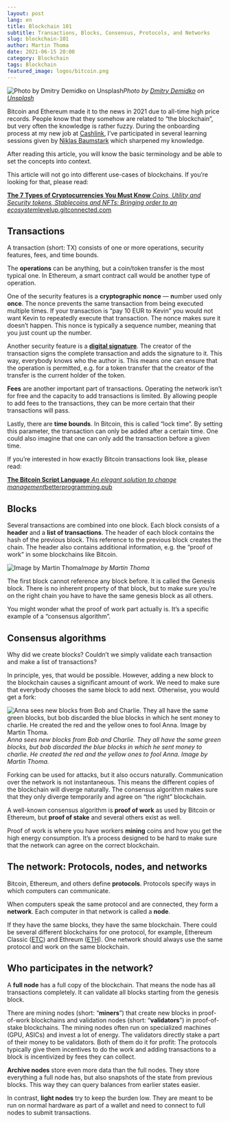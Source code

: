 ```yaml
---
layout: post
lang: en
title: Blockchain 101
subtitle: Transactions, Blocks, Consensus, Protocols, and Networks
slug: blockchain-101
author: Martin Thoma
date: 2021-06-15 20:00
category: Blockchain
tags: Blockchain
featured_image: logos/bitcoin.png
---
```

![Photo by [Dmitry Demidko](https://unsplash.com/@wildbook?utm_source=medium&utm_medium=referral) on [Unsplash](https://unsplash.com?utm_source=medium&utm_medium=referral)](https://cdn-images-1.medium.com/max/12000/1*DXFAoZdIzS-rd4UjGBvFxQ.jpeg)*Photo by [Dmitry Demidko](https://unsplash.com/@wildbook?utm_source=medium&utm_medium=referral) on [Unsplash](https://unsplash.com?utm_source=medium&utm_medium=referral)*

Bitcoin and Ethereum made it to the news in 2021 due to all-time high price
records. People know that they somehow are related to “the blockchain”, but
very often the knowledge is rather fuzzy. During the onboarding process at my
new job at [Cashlink](https://cashlink.de/), I’ve participated in several
learning sessions given by [Niklas Baumstark](https://twitter.com/_niklasb)
which sharpened my knowledge.

After reading this article, you will know the basic terminology and be able to
set the concepts into context.

This article will not go into different use-cases of blockchains. If you’re looking for that, please read:

[**The 7 Types of Cryptocurrencies You Must Know**
*Coins, Utility and Security tokens, Stablecoins and NFTs: Bringing order to an ecosystem*levelup.gitconnected.com](https://levelup.gitconnected.com/the-7-types-of-cryptocurrencies-you-must-know-3b26b2ce0eb8)

## Transactions

A transaction (short: TX) consists of one or more operations, security
features, fees, and time bounds.

The **operations** can be anything, but a coin/token transfer is the most
typical one. In Ethereum, a smart contract call would be another type of
operation.

One of the security features is a **cryptographic nonce** — **n**umber used
only **once**. The nonce prevents the same transaction from being executed
multiple times. If your transaction is “pay 10 EUR to Kevin” you would not
want Kevin to repeatedly execute that transaction. The nonce makes sure it
doesn’t happen. This nonce is typically a sequence number, meaning that you
just count up the number.

Another security feature is a [**digital
signature**](https://levelup.gitconnected.com/5-applications-of-digital-signatures-4e785d22d439).
The creator of the transaction signs the complete transaction and adds the
signature to it. This way, everybody knows who the author is. This means one
can ensure that the operation is permitted, e.g. for a token transfer that the
creator of the transfer is the current holder of the token.

**Fees** are another important part of transactions. Operating the network
isn’t for free and the capacity to add transactions is limited. By allowing
people to add fees to the transactions, they can be more certain that their
transactions will pass.

Lastly, there are **time bounds**. In Bitcoin, this is called “lock time”. By
setting this parameter, the transaction can only be added after a certain
time. One could also imagine that one can only add the transaction before a
given time.

If you’re interested in how exactly Bitcoin transactions look like, please read:

[**The Bitcoin Script Language**
*An elegant solution to change management*betterprogramming.pub](https://betterprogramming.pub/the-bitcoin-script-language-e4379908448f)

## Blocks

Several transactions are combined into one block. Each block consists of a
**header** and a **list of transactions**. The header of each block contains
the hash of the previous block. This reference to the previous block creates
the chain. The header also contains additional information, e.g. the “proof of
work” in some blockchains like Bitcoin.

![Image by Martin Thoma](https://cdn-images-1.medium.com/max/3606/0*QlZA1QWIs5QE57Y0.png)*Image by Martin Thoma*

The first block cannot reference any block before. It is called the Genesis
block. There is no inherent property of that block, but to make sure you’re on
the right chain you have to have the same genesis block as all others.

You might wonder what the proof of work part actually is. It’s a specific
example of a “consensus algorithm”.

## Consensus algorithms

Why did we create blocks? Couldn’t we simply validate each transaction and
make a list of transactions?

In principle, yes, that would be possible. However, adding a new block to the
blockchain causes a significant amount of work. We need to make sure that
everybody chooses the same block to add next. Otherwise, you would get a fork:

![Anna sees new blocks from Bob and Charlie. They all have the same green blocks, but bob discarded the blue blocks in which he sent money to charlie. He created the red and the yellow ones to fool Anna. Image by Martin Thoma.](https://cdn-images-1.medium.com/max/3786/0*DPoMn92tgoCgM7Xw.png)*Anna sees new blocks from Bob and Charlie. They all have the same green blocks, but bob discarded the blue blocks in which he sent money to charlie. He created the red and the yellow ones to fool Anna. Image by Martin Thoma.*

Forking can be used for attacks, but it also occurs naturally. Communication
over the network is not instantaneous. This means the different copies of the
blockchain will diverge naturally. The consensus algorithm makes sure that
they only diverge temporarily and agree on “the right” blockchain.

A well-known consensus algorithm is **proof of work** as used by Bitcoin or
Ethereum, but **proof of stake** and several others exist as well.

Proof of work is where you have workers **mining** coins and how you get the
high energy consumption. It’s a process designed to be hard to make sure that
the network can agree on the correct blockchain.

## The network: Protocols, nodes, and networks

Bitcoin, Ethereum, and others define **protocols**. Protocols specify ways in
which computers can communicate.

When computers speak the same protocol and are connected, they form a
**network**. Each computer in that network is called a **node**.

If they have the same blocks, they have the same blockchain. There could be several different blockchains for one protocol, for example, Ethereum Classic ([ETC](https://coinmarketcap.com/de/currencies/ethereum-classic/)) and Ethreum ([ETH](https://coinmarketcap.com/de/currencies/ethereum/)). One network should always use the same protocol and work on the same blockchain.

## Who participates in the network?

A **full node** has a full copy of the blockchain. That means the node has all
transactions completely. It can validate all blocks starting from the genesis
block.

There are mining nodes (short: “**miners**”) that create new blocks in
proof-of-work blockchains and validation nodes (short: “**validators**”) in
proof-of-stake blockchains. The mining nodes often run on specialized machines
(GPU, ASICs) and invest a lot of energy. The validators directly stake a part
of their money to be validators. Both of them do it for profit: The protocols
typically give them incentives to do the work and adding transactions to a
block is incentivized by fees they can collect.

**Archive nodes** store even more data than the full nodes. They store
everything a full node has, but also snapshots of the state from previous
blocks. This way they can query balances from earlier states easier.

In contrast, **light nodes** try to keep the burden low. They are meant to be
run on normal hardware as part of a wallet and need to connect to full nodes
to submit transactions.
